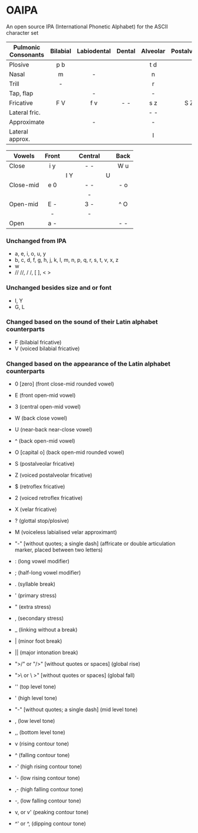 # OAIPA
An open source IPA (International Phonetic Alphabet) for the ASCII character set

Pulmonic Consonants | Bilabial | Labiodental | Dental | Alveolar | Postalveolar | Retroflex | Palatal | Velar | Uvular | Pharyngeal | Glottal
--- | :---: | :---: | :---: | :---: | :---: | :---: | :---: | :---: | :---: | :---: | :---:
Plosive         | p b |     |     | t d |     | - - | c - | k g | q G |     | ?
Nasal           |   m |   - |     |   n |     |   - |   - |   - |   - |     |
Trill           |   - |     |     |   r |     |     |     |     |   - |     |
Tap, flap       |     |   - |     |   - |     |   - |     |     |     |     |
Fricative       | F V | f v | - - | s z | S Z | - - | - - | x - | - - | - - | h -
Lateral fric.   |     |     |     | - - |     |     |     |     |     |     |
Approximate     |     |   - |     |   - |     |   - |   j |   - |     |     |
Lateral approx. |     |     |     |   l |     |   - |   - |   - |     |     |

Vowels | Front | | Central | | Back
--- | :---: | :---: | :---: | :---: | :---:
Close     | i y |     | - - |     | W u
          |     | I Y |     |   U |
Close-mid | e 0 |     | - - |     | - o
          |     |     | -   |     |
Open-mid  | E - |     | 3 - |     | ^ O
          | -   |     | -   |     |
Open      | a - |     |     |     | - -

### Unchanged from IPA
- a, e, i, o, u, y
- b, c, d, f, g, h, j, k, l, m, n, p, q, r, s, t, v, x, z
- w
- //  //, /  /, [  ], <  >

### Unchanged besides size and or font
- I, Y
- G, L

### Changed based on the sound of their Latin alphabet counterparts
- F (bilabial fricative)
- V (voiced bilabial fricative)

### Changed based on the appearance of the Latin alphabet counterparts
- 0 [zero] (front close-mid rounded vowel)
- E (front open-mid vowel)
- 3 (central open-mid vowel)
- W (back close vowel)
- U (near-back near-close vowel)
- ^ (back open-mid vowel)
- O [capital o] (back open-mid rounded vowel)

- S (postalveolar fricative)
- Z (voiced postalveolar fricative)
- $ (retroflex fricative)
- 2 (voiced retroflex fricative)
- X (velar fricative)
- ? (glottal stop/plosive)

- M (voiceless labialised velar approximant)
- "-" [without quotes; a single dash] (affricate or double articulation marker, placed between two letters)

- : (long vowel modifier)
- ; (half-long vowel modifier)
- . (syllable break)
- ' (primary stress)
- " (extra stress)
- , (secondary stress)
- _ (linking without a break)
- | (minor foot break)
- || (major intonation break)
- ">/" or "/>" [without quotes or spaces] (global rise)
- ">\ or \ >" [without quotes or spaces] (global fall)

- '' (top level tone)
- ' (high level tone)
- "-" [without quotes; a single dash] (mid level tone)
- , (low level tone)
- ,, (bottom level tone)

- v (rising contour tone)
- ^ (falling contour tone)
- -' (high rising contour tone)
- '- (low rising contour tone)
- ,- (high falling contour tone)
- -, (low falling contour tone)
- v, or v' (peaking contour tone)
- ^' or ^, (dipping contour tone)
